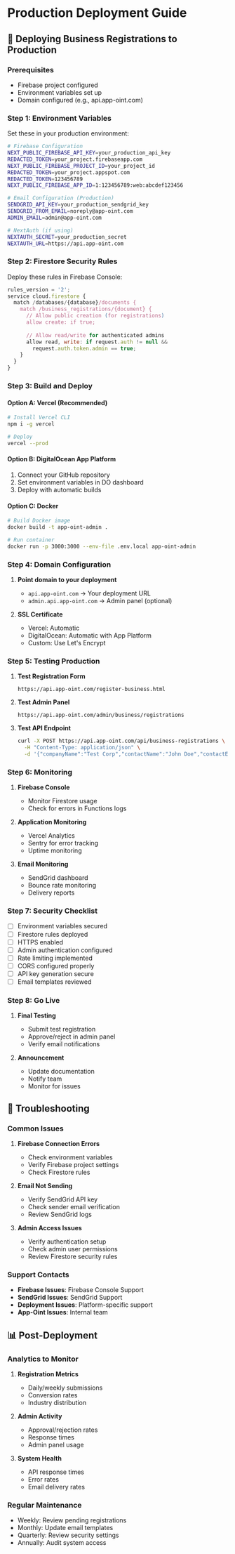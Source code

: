 # Production Deployment Guide

## 🚀 Deploying Business Registrations to Production

### Prerequisites

- Firebase project configured
- Environment variables set up
- Domain configured (e.g., api.app-oint.com)

### Step 1: Environment Variables

Set these in your production environment:

```bash
# Firebase Configuration
NEXT_PUBLIC_FIREBASE_API_KEY=your_production_api_key
REDACTED_TOKEN=your_project.firebaseapp.com
NEXT_PUBLIC_FIREBASE_PROJECT_ID=your_project_id
REDACTED_TOKEN=your_project.appspot.com
REDACTED_TOKEN=123456789
NEXT_PUBLIC_FIREBASE_APP_ID=1:123456789:web:abcdef123456

# Email Configuration (Production)
SENDGRID_API_KEY=your_production_sendgrid_key
SENDGRID_FROM_EMAIL=noreply@app-oint.com
ADMIN_EMAIL=admin@app-oint.com

# NextAuth (if using)
NEXTAUTH_SECRET=your_production_secret
NEXTAUTH_URL=https://api.app-oint.com
```

### Step 2: Firestore Security Rules

Deploy these rules in Firebase Console:

```javascript
rules_version = '2';
service cloud.firestore {
  match /databases/{database}/documents {
    match /business_registrations/{document} {
      // Allow public creation (for registrations)
      allow create: if true;
      
      // Allow read/write for authenticated admins
      allow read, write: if request.auth != null && 
        request.auth.token.admin == true;
    }
  }
}
```

### Step 3: Build and Deploy

#### Option A: Vercel (Recommended)

```bash
# Install Vercel CLI
npm i -g vercel

# Deploy
vercel --prod
```

#### Option B: DigitalOcean App Platform

1. Connect your GitHub repository
2. Set environment variables in DO dashboard
3. Deploy with automatic builds

#### Option C: Docker

```bash
# Build Docker image
docker build -t app-oint-admin .

# Run container
docker run -p 3000:3000 --env-file .env.local app-oint-admin
```

### Step 4: Domain Configuration

1. **Point domain to your deployment**
   - `api.app-oint.com` → Your deployment URL
   - `admin.api.app-oint.com` → Admin panel (optional)

2. **SSL Certificate**
   - Vercel: Automatic
   - DigitalOcean: Automatic with App Platform
   - Custom: Use Let's Encrypt

### Step 5: Testing Production

1. **Test Registration Form**

   ```
   https://api.app-oint.com/register-business.html
   ```

2. **Test Admin Panel**

   ```
   https://api.app-oint.com/admin/business/registrations
   ```

3. **Test API Endpoint**

   ```bash
   curl -X POST https://api.app-oint.com/api/business-registrations \
     -H "Content-Type: application/json" \
     -d '{"companyName":"Test Corp","contactName":"John Doe","contactEmail":"test@example.com","industry":"Technology","employeeCount":"10-50","useCase":"Testing"}'
   ```

### Step 6: Monitoring

1. **Firebase Console**
   - Monitor Firestore usage
   - Check for errors in Functions logs

2. **Application Monitoring**
   - Vercel Analytics
   - Sentry for error tracking
   - Uptime monitoring

3. **Email Monitoring**
   - SendGrid dashboard
   - Bounce rate monitoring
   - Delivery reports

### Step 7: Security Checklist

- [ ] Environment variables secured
- [ ] Firestore rules deployed
- [ ] HTTPS enabled
- [ ] Admin authentication configured
- [ ] Rate limiting implemented
- [ ] CORS configured properly
- [ ] API key generation secure
- [ ] Email templates reviewed

### Step 8: Go Live

1. **Final Testing**
   - Submit test registration
   - Approve/reject in admin panel
   - Verify email notifications

2. **Announcement**
   - Update documentation
   - Notify team
   - Monitor for issues

## 🔧 Troubleshooting

### Common Issues

1. **Firebase Connection Errors**
   - Check environment variables
   - Verify Firebase project settings
   - Check Firestore rules

2. **Email Not Sending**
   - Verify SendGrid API key
   - Check sender email verification
   - Review SendGrid logs

3. **Admin Access Issues**
   - Verify authentication setup
   - Check admin user permissions
   - Review Firestore security rules

### Support Contacts

- **Firebase Issues**: Firebase Console Support
- **SendGrid Issues**: SendGrid Support
- **Deployment Issues**: Platform-specific support
- **App-Oint Issues**: Internal team

## 📊 Post-Deployment

### Analytics to Monitor

1. **Registration Metrics**
   - Daily/weekly submissions
   - Conversion rates
   - Industry distribution

2. **Admin Activity**
   - Approval/rejection rates
   - Response times
   - Admin panel usage

3. **System Health**
   - API response times
   - Error rates
   - Email delivery rates

### Regular Maintenance

- Weekly: Review pending registrations
- Monthly: Update email templates
- Quarterly: Review security settings
- Annually: Audit system access

